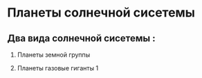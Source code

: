 # Планеты солнечной сисетемы #

## Два вида солнечной сисетемы :

1. Планеты земной группы

2. Планеты газовые гиганты 1
